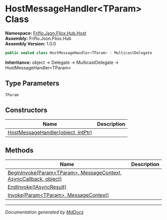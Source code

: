 ﻿<!--  
  <auto-generated>   
    The contents of this file were generated by a tool.  
    Changes to this file may be list if the file is regenerated  
  </auto-generated>   
-->

# HostMessageHandler\<TParam\> Class

**Namespace:** [Friflo.Json.Fliox.Hub.Host](../index.md)  
**Assembly:** Friflo.Json.Fliox.Hub  
**Assembly Version:** 1.0.0

```csharp
public sealed class HostMessageHandler<TParam> : MulticastDelegate
```

**Inheritance:** object → Delegate → MulticastDelegate → HostMessageHandler\<TParam\>

## Type Parameters

`TParam`

## Constructors

| Name                                                        | Description |
| ----------------------------------------------------------- | ----------- |
| [HostMessageHandler(object, IntPtr)](constructors/index.md) |             |

## Methods

| Name                                                                                          | Description |
| --------------------------------------------------------------------------------------------- | ----------- |
| [BeginInvoke(Param\<TParam\>, MessageContext, AsyncCallback, object)](methods/BeginInvoke.md) |             |
| [EndInvoke(IAsyncResult)](methods/EndInvoke.md)                                               |             |
| [Invoke(Param\<TParam\>, MessageContext)](methods/Invoke.md)                                  |             |

___

*Documentation generated by [MdDocs](https://github.com/ap0llo/mddocs)*
